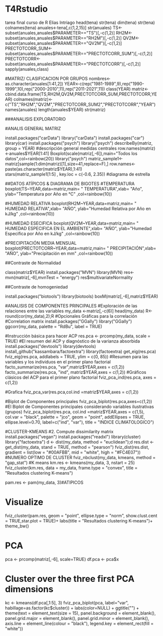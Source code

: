# T4Rstudio
tarea final curso de R Elias Intriago
head(tena)
str(tena)
dim(tena)
str(tena)
colnames(tena)
anuales<-tena[,c(1,2,15)]
str(anuales)
TS<-subset(anuales,anuales$PARAMETER=="TS")[,-c(1,2)]
RH2M<-subset(anuales,anuales$PARAMETER=="RH2M")[,-c(1,2)]
QV2M<-subset(anuales,anuales$PARAMETER=="QV2M")[,-c(1,2)]
PRECTOTCORR_SUM<-subset(anuales,anuales$PARAMETER=="PRECTOTCORR_SUM")[,-c(1,2)]
PRECTOTCORR<-subset(anuales,anuales$PARAMETER=="PRECTOTCORR")[,-c(1,2)]
sapply(anuales,class)


#MATRIZ/ CLASIFICACION POR GRUPOS
nombres<-as.character(anuales[1:41,2])
YEAR<-c(rep("1981-1989",9),rep("1990-1999",10),rep("2000-2010",11),rep("2011-2021",11))
class(YEAR)
matriz<-cbind.data.frame(TS,RH2M,QV2M,PRECTOTCORR_SUM,PRECTOTCORR,YEAR)
colnames(matriz)<-c("TS","RH2M","QV2M","PRECTOTCORR_SUM2","PRECTOTCORR","YEAR")
names(anuales)
length(anuales$YEAR)
str(matriz)

###ANALISIS EXPLORATORIO 

#ANALIS GENERAL MATRIZ

install.packages("carData")
library("carData")
install.packages("car")
library(car)
install.packages("psych")
library("psych")
describeBy(matriz, group = YEAR)   #descripción general medidas centrales
row.names(matriz)<-anuales$YEAR[1:41]
Boxplot(scale(matriz[,-6]),main="Todos los datos",col=rainbow(20))
library("psych")
matriz_sample1<-matriz[sample(1:dim(matriz)[1],size=41,replace=F),]
row.names<-paste(as.character(matriz$YEAR),1:41)                    
stars(matriz_sample1[1:5] , key.loc = c(-0.6, 2.35)) #diagrama de estrella



##DATOS ATÍPICOS & DIAGRAMA DE BIGOTES
#TEMPERATURA
boxplot(TS~YEAR,data=matriz,main= " TEMPERATURA",xlab= "Año",
        ylab="Temperatura por Año en °C"
        ,col=rainbow(10))

#HUMEDAD RELATIVA 
boxplot(RH2M~YEAR,data=matriz,main= " HUMEDAD RELATIVA",xlab= "AÑO",
        ylab="Humedad Relativa por Año en kJ/kg"
        ,col=rainbow(10))

#HUMEDAD ESECIFICA
boxplot(QV2M~YEAR,data=matriz,main= " HUMEDAD ESPECIFICA EN EL AMBIENTE",xlab= "AÑO",
        ylab="Humedad Especifica por Año en kJ/kg"
        ,col=rainbow(10))

#PRECIPITACIÓN  MEDIA MENSUAL 
boxplot(PRECTOTCORR~YEAR,data=matriz,main= " PRECIPITACIÓN",xlab= "AÑO",
        ylab="Precipitación en mm"
        ,col=rainbow(10))




##Contraste de Normalidad

class(matriz$YEAR)
install.packages("MVN")
library(MVN)
res<-mvn(matriz[,-6],mvnTest = "energy")
res$multivariateNormality

##Contraste de homogeniedad


install.packages("biotools")
library(biotools)
boxM(matriz[,-6],matriz$YEAR)


#ANALISIS DE COMPONENTES PRINCIPALES
#Exploración de las relaciones entre las variables
my_data <-matriz[,-c(6)]
head(my_data)
R<-round(cor(my_data),2);R
#Opcionales Gráficas para la correlación
#Correlation matrix
install.packages("GGally")
library("GGally")
ggcorr(my_data, palette = "RdBu", label = TRUE)

#Instrucción básica para hacer ACP
res.pca <- prcomp(my_data, scale = TRUE)
#El resumen del ACP y diagnóstico de la varianza absorbida
install.packages("devtools")
library(devtools)
install_github("kassambara/factoextra")
library(factoextra)
get_eig(res.pca)
fviz_eig(res.pca, addlabels = TRUE, ylim = c(0, 85))
#Resumen para las variables y los individuos en el primer plano factorial
facto_summarize(res.pca, "var",matriz$YEAR,axes = c(1,2))
facto_summarize(res.pca, "ind", matriz$YEAR,axes = c(1,2))
#Gráficos clásicos del ACP para el primer plano factorial
fviz_pca_ind(res.pca, axes = c(1,2))

#Grafica
fviz_pca_var(res.pca,col.ind =matriz$YEAR,axes = c(1,2))

#Biplot de Componentes principales
fviz_pca_biplot(res.pca,axes=c(1,2))
#El Biplot de Componentes principales considerando variables ilustrativas (grupos)
fviz_pca_biplot(res.pca, col.ind =matriz$YEAR,axes = c(1,5), 
                col.var = "black",
                palette = "jco", 
                geom = "point",
                addEllipses = TRUE,
                ellipse.level=0.70,
                label=c("ind", "var"),
                title = "INDICE CLIMATOLOGICO")

#CLUSTER-KMEANS
#2. Compute dissimilarity matrix
install.packages("vegan")
install.packages("readxl")
library(cluster)
library("factoextra")
d <- dist(my_data, method = "euclidean");d
res.dist <- get_dist(my_data, stand = TRUE, method = "pearson")
fviz_dist(res.dist, 
          gradient = list(low = "#00AFBB", mid = "white", high = "#FC4E07"))
#NUMERO OPTIMO DE CLUSTER
fviz_nbclust(my_data, kmeans, method = "gap_stat")
#K means 
km.res <- kmeans(my_data, 3, nstart = 25)
fviz_cluster(km.res, data = my_data, frame.type = "convex",
             title = "Resultados clustering K-means") 
              
pam.res <- pam(my_data, 3)#ATIPICOS
# Visualize

fviz_cluster(pam.res, geom = "point", ellipse.type = "norm",
             show.clust.cent = TRUE,star.plot = TRUE)+
  labs(title = "Resultados clustering K-means")+ theme_bw()

# PCA
pca <- prcomp(matriz[,-6], scale=TRUE)
df.pca <- pca$x
# Cluster over the three first PCA dimensions
kc <- kmeans(df.pca[,1:5], 3)
fviz_pca_biplot(pca, label="var", habillage=as.factor(kc$cluster)) +
  labs(color=NULL) + ggtitle("") +
  theme(text = element_text(size = 15),
        panel.background = element_blank(), 
        panel.grid.major = element_blank(),
        panel.grid.minor = element_blank(),
        axis.line = element_line(colour = "black"),
        legend.key = element_rect(fill = "white"))

